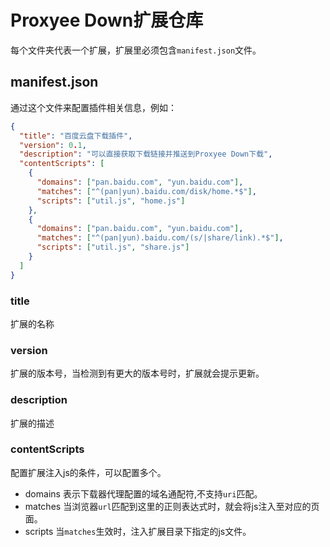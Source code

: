 # Proxyee Down扩展仓库
每个文件夹代表一个扩展，扩展里必须包含`manifest.json`文件。

## manifest.json
通过这个文件来配置插件相关信息，例如：
```json
{
  "title": "百度云盘下载插件",
  "version": 0.1,
  "description": "可以直接获取下载链接并推送到Proxyee Down下载",
  "contentScripts": [
    {
      "domains": ["pan.baidu.com", "yun.baidu.com"],
      "matches": ["^(pan|yun).baidu.com/disk/home.*$"],
      "scripts": ["util.js", "home.js"]
    },
    {
      "domains": ["pan.baidu.com", "yun.baidu.com"],
      "matches": ["^(pan|yun).baidu.com/(s/|share/link).*$"],
      "scripts": ["util.js", "share.js"]
    }
  ]
}
```
### title
扩展的名称
### version
扩展的版本号，当检测到有更大的版本号时，扩展就会提示更新。
### description
扩展的描述
### contentScripts
配置扩展注入js的条件，可以配置多个。
- domains
  表示下载器代理配置的域名通配符,不支持`uri`匹配。
- matches
  当浏览器`url`匹配到这里的正则表达式时，就会将js注入至对应的页面。
- scripts
  当`matches`生效时，注入扩展目录下指定的js文件。